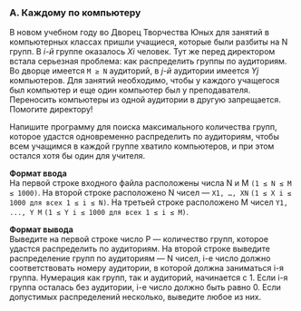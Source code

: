 ### A. Каждому по компьютеру

В новом учебном году во Дворец Творчества Юных для занятий в компьютерных классах пришли учащиеся, которые были разбиты на N групп. 
В _i-й_ группе оказалось _Xi_ человек. Тут же перед директором встала серьезная проблема: как распределить группы по аудиториям. 
Во дворце имеется `M ≥ N` аудиторий, в _j-й_ аудитории имеется _Yj_ компьютеров. 
Для занятий необходимо, чтобы у каждого учащегося был компьютер и еще один компьютер был у преподавателя. 
Переносить компьютеры из одной аудитории в другую запрещается. Помогите директору!

Напишите программу для поиска максимального количества групп, которое удастся одновременно распределить по аудиториям, 
чтобы всем учащимся в каждой группе хватило компьютеров, и при этом остался хотя бы один для учителя.

**Формат ввода**<br>
На первой строке входного файла расположены числа N и M `(1 ≤ N ≤ M ≤ 1000)`. 
На второй строке расположено N чисел — `X1, …, XN` `(1 ≤ X i ≤ 1000 для всех 1 ≤ i ≤ N)`. 
На третьей строке расположено M чисел `Y1, ..., Y M` `(1 ≤ Y i ≤ 1000 для всех 1 ≤ i ≤ M)`.

**Формат вывода**<br>
Выведите на первой строке число P — количество групп, которое удастся распределить по аудиториям. 
На второй строке выведите распределение групп по аудиториям — N чисел, i-е число должно соответствовать номеру аудитории, в которой должна заниматься i-я группа. 
Нумерация как групп, так и аудиторий, начинается с 1. Если i-я группа осталась без аудитории, i-е число должно быть равно 0. 
Если допустимых распределений несколько, выведите любое из них.